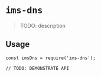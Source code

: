 # `ims-dns`

> TODO: description

## Usage

```
const imsDns = require('ims-dns');

// TODO: DEMONSTRATE API
```
